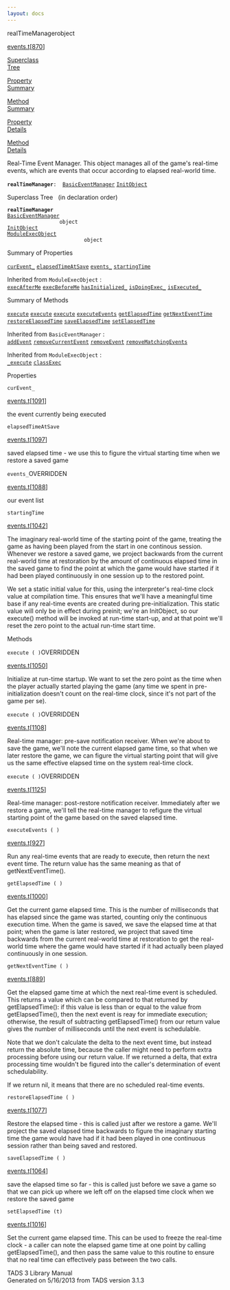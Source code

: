 ```yaml
---
layout: docs
---
```

<span class="title">realTimeManager</span><span class="type">object</span>

[events.t](../file/events.t.html)\[[870](../source/events.t.html#870)\]

[Superclass  
Tree](#_SuperClassTree_)

[Property  
Summary](#_PropSummary_)

[Method  
Summary](#_MethodSummary_)

[Property  
Details](#_Properties_)

[Method  
Details](#_Methods_)



Real-Time Event Manager. This object manages all of the game's real-time
events, which are events that occur according to elapsed real-world
time.

**`realTimeManager`**` :   `[`BasicEventManager`](../object/BasicEventManager.html) [`InitObject`](../object/InitObject.html)



<span id="_SuperClassTree_"></span>



<span class="hdln">Superclass Tree</span>   (in declaration order)



**`realTimeManager`**  
[`BasicEventManager`](../object/BasicEventManager.html)  
`                 object`  
[`InitObject`](../object/InitObject.html)  
[`ModuleExecObject`](../object/ModuleExecObject.html)  
`                         object`  
<span id="_PropSummary_"></span>



<span class="hdln">Summary of Properties</span>  



[`curEvent_`](#curEvent_) [`elapsedTimeAtSave`](#elapsedTimeAtSave) [`events_`](#events_) [`startingTime`](#startingTime)





Inherited from `ModuleExecObject` :  
[`execAfterMe`](../object/ModuleExecObject.html#execAfterMe) [`execBeforeMe`](../object/ModuleExecObject.html#execBeforeMe) [`hasInitialized_`](../object/ModuleExecObject.html#hasInitialized_) [`isDoingExec_`](../object/ModuleExecObject.html#isDoingExec_) [`isExecuted_`](../object/ModuleExecObject.html#isExecuted_)

<span id="_MethodSummary_"></span>



<span class="hdln">Summary of Methods</span>  



[`execute`](#execute) [`execute`](#execute) [`execute`](#execute) [`executeEvents`](#executeEvents) [`getElapsedTime`](#getElapsedTime) [`getNextEventTime`](#getNextEventTime) [`restoreElapsedTime`](#restoreElapsedTime) [`saveElapsedTime`](#saveElapsedTime) [`setElapsedTime`](#setElapsedTime)

Inherited from `BasicEventManager` :  
[`addEvent`](../object/BasicEventManager.html#addEvent) [`removeCurrentEvent`](../object/BasicEventManager.html#removeCurrentEvent) [`removeEvent`](../object/BasicEventManager.html#removeEvent) [`removeMatchingEvents`](../object/BasicEventManager.html#removeMatchingEvents)



Inherited from `ModuleExecObject` :  
[`_execute`](../object/ModuleExecObject.html#_execute) [`classExec`](../object/ModuleExecObject.html#classExec)

<span id="_Properties_"></span>



<span class="hdln">Properties</span>  



<span id="curEvent_"></span>

`curEvent_`

[events.t](../file/events.t.html)\[[1091](../source/events.t.html#1091)\]



the event currently being executed



<span id="elapsedTimeAtSave"></span>

`elapsedTimeAtSave`

[events.t](../file/events.t.html)\[[1097](../source/events.t.html#1097)\]



saved elapsed time - we use this to figure the virtual starting time
when we restore a saved game



<span id="events_"></span>

`events_`<span class="rem">OVERRIDDEN</span>

[events.t](../file/events.t.html)\[[1088](../source/events.t.html#1088)\]



our event list



<span id="startingTime"></span>

`startingTime`

[events.t](../file/events.t.html)\[[1042](../source/events.t.html#1042)\]



The imaginary real-world time of the starting point of the game,
treating the game as having been played from the start in one continous
session. Whenever we restore a saved game, we project backwards from the
current real-world time at restoration by the amount of continuous
elapsed time in the saved game to find the point at which the game would
have started if it had been played continuously in one session up to the
restored point.

We set a static initial value for this, using the interpreter's
real-time clock value at compilation time. This ensures that we'll have
a meaningful time base if any real-time events are created during
pre-initialization. This static value will only be in effect during
preinit; we're an InitObject, so our execute() method will be invoked at
run-time start-up, and at that point we'll reset the zero point to the
actual run-time start time.



<span id="_Methods_"></span>



<span class="hdln">Methods</span>  



<span id="execute"></span>

`execute ( )`<span class="rem">OVERRIDDEN</span>

[events.t](../file/events.t.html)\[[1050](../source/events.t.html#1050)\]



Initialize at run-time startup. We want to set the zero point as the
time when the player actually started playing the game (any time we
spent in pre-initialization doesn't count on the real-time clock, since
it's not part of the game per se).



<span id="execute"></span>

`execute ( )`<span class="rem">OVERRIDDEN</span>

[events.t](../file/events.t.html)\[[1108](../source/events.t.html#1108)\]



Real-time manager: pre-save notification receiver. When we're about to
save the game, we'll note the current elapsed game time, so that when we
later restore the game, we can figure the virtual starting point that
will give us the same effective elapsed time on the system real-time
clock.



<span id="execute"></span>

`execute ( )`<span class="rem">OVERRIDDEN</span>

[events.t](../file/events.t.html)\[[1125](../source/events.t.html#1125)\]



Real-time manager: post-restore notification receiver. Immediately after
we restore a game, we'll tell the real-time manager to refigure the
virtual starting point of the game based on the saved elapsed time.



<span id="executeEvents"></span>

`executeEvents ( )`

[events.t](../file/events.t.html)\[[927](../source/events.t.html#927)\]



Run any real-time events that are ready to execute, then return the next
event time. The return value has the same meaning as that of
getNextEventTime().



<span id="getElapsedTime"></span>

`getElapsedTime ( )`

[events.t](../file/events.t.html)\[[1000](../source/events.t.html#1000)\]



Get the current game elapsed time. This is the number of milliseconds
that has elapsed since the game was started, counting only the
continuous execution time. When the game is saved, we save the elapsed
time at that point; when the game is later restored, we project that
saved time backwards from the current real-world time at restoration to
get the real-world time where the game would have started if it had
actually been played continuously in one session.



<span id="getNextEventTime"></span>

`getNextEventTime ( )`

[events.t](../file/events.t.html)\[[889](../source/events.t.html#889)\]



Get the elapsed game time at which the next real-time event is
scheduled. This returns a value which can be compared to that returned
by getElapsedTime(): if this value is less than or equal to the value
from getElapsedTime(), then the next event is reay for immediate
execution; otherwise, the result of subtracting getElapsedTime() from
our return value gives the number of milliseconds until the next event
is schedulable.

Note that we don't calculate the delta to the next event time, but
instead return the absolute time, because the caller might need to
perform extra processing before using our return value. If we returned a
delta, that extra processing time wouldn't be figured into the caller's
determination of event schedulability.

If we return nil, it means that there are no scheduled real-time events.



<span id="restoreElapsedTime"></span>

`restoreElapsedTime ( )`

[events.t](../file/events.t.html)\[[1077](../source/events.t.html#1077)\]



Restore the elapsed time - this is called just after we restore a game.
We'll project the saved elapsed time backwards to figure the imaginary
starting time the game would have had if it had been played in one
continuous session rather than being saved and restored.



<span id="saveElapsedTime"></span>

`saveElapsedTime ( )`

[events.t](../file/events.t.html)\[[1064](../source/events.t.html#1064)\]



save the elapsed time so far - this is called just before we save a game
so that we can pick up where we left off on the elapsed time clock when
we restore the saved game



<span id="setElapsedTime"></span>

`setElapsedTime (t)`

[events.t](../file/events.t.html)\[[1016](../source/events.t.html#1016)\]



Set the current game elapsed time. This can be used to freeze the
real-time clock - a caller can note the elapsed game time at one point
by calling getElapsedTime(), and then pass the same value to this
routine to ensure that no real time can effectively pass between the two
calls.





TADS 3 Library Manual  
Generated on 5/16/2013 from TADS version 3.1.3


